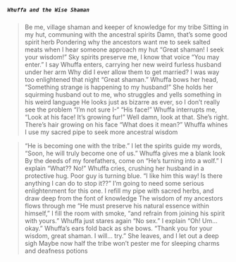 ##### `Whuffa and the Wise Shaman`
> Be me, village shaman and keeper of knowledge for my tribe
> Sitting in my hut, communing with the ancestral spirits
> Damn, that’s some good spirit herb
> Pondering why the ancestors want me to seek salted meats when I hear someone approach my hut
> “Great shaman! I seek your wisdom!”
> Sky spirits preserve me, I know that voice
> “You may enter.” I say
> Whuffa enters, carrying her new weird furless husband under her arm
> Why did I ever allow them to get married? I was way too enlightened that night
> “Great shaman.” Whuffa bows her head, “Something strange is happening to my husband!”
> She holds her squirming husband out to me, who struggles and yells something in his weird language
> He looks just as bizarre as ever, so I don’t really see the problem
> “I’m not sure I-“
> “His face!” Whuffa interrupts me, “Look at his face! It’s growing fur!”
> Well damn, look at that. She’s right. There’s hair growing on his face
> “What does it mean?” Whuffa whines
> I use my sacred pipe to seek more ancestral wisdom

> “He is becoming one with the tribe.” I let the spirits guide my words, “Soon, he will truly become one of us.”
> Whuffa gives me a blank look
> By the deeds of my forefathers, come on
> “He’s turning into a wolf.” I explain
> “What?? No!” Whuffa cries, crushing her husband in a protective hug. Poor guy is turning blue. “I like him this way! Is there anything I can do to stop it??”
> I’m going to need some serious enlightenment for this one. I refill my pipe with sacred herbs, and draw deep from the font of knowledge
> The wisdom of my ancestors flows through me
> “He must preserve his natural essence within himself,” I fill the room with smoke, “and refrain from joining his spirit with yours.”
> Whuffa just stares again
> “No sex.” I explain
> “Oh! Um… okay.” Whuffa’s ears fold back as she bows. “Thank you for your wisdom, great shaman. I will… try.”
> She leaves, and I let out a deep sigh
> Maybe now half the tribe won’t pester me for sleeping charms and deafness potions